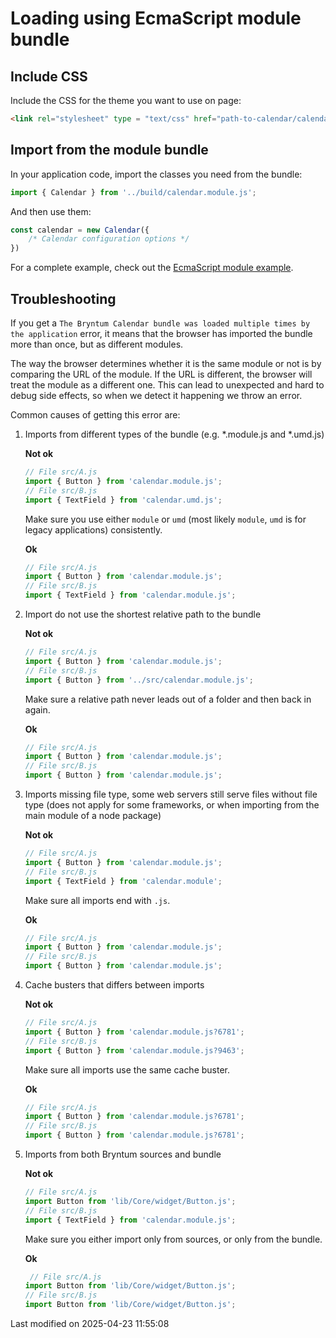 # Loading using EcmaScript module bundle

## Include CSS

Include the CSS for the theme you want to use on page:

```html
<link rel="stylesheet" type = "text/css" href="path-to-calendar/calendar.[theme].css" data-bryntum-theme>
```

## Import from the module bundle

In your application code, import the classes you need from the bundle:

```javascript
import { Calendar } from '../build/calendar.module.js';
```

And then use them:

```javascript
const calendar = new Calendar({
    /* Calendar configuration options */
})
```

For a complete example, check out the <a href="../examples/esmodule/" target="_blank">EcmaScript module example</a>.

## Troubleshooting

If you get a `The Bryntum Calendar bundle was loaded multiple times by the application` error, it means that
the browser has imported the bundle more than once, but as different modules. 

The way the browser determines whether it is the same module or not is by comparing the URL of the module. If the URL is 
different, the browser will treat the module as a different one. This can lead to unexpected and hard to debug side
effects, so when we detect it happening we throw an error.

Common causes of getting this error are:

1. Imports from different types of the bundle (e.g. *.module.js and *.umd.js)

   **Not ok**

   ```javascript
   // File src/A.js
   import { Button } from 'calendar.module.js';
   // File src/B.js
   import { TextField } from 'calendar.umd.js';
   ```

   Make sure you use either `module` or `umd` (most likely `module`, `umd` is for legacy applications) consistently.

   **Ok**

   ```javascript
   // File src/A.js
   import { Button } from 'calendar.module.js';
   // File src/B.js
   import { TextField } from 'calendar.module.js';
   ```

2. Import do not use the shortest relative path to the bundle

   **Not ok**

   ```javascript
   // File src/A.js
   import { Button } from 'calendar.module.js';
   // File src/B.js
   import { Button } from '../src/calendar.module.js';
   ```

   Make sure a relative path never leads out of a folder and then back in again.

   **Ok**

   ```javascript
   // File src/A.js
   import { Button } from 'calendar.module.js';
   // File src/B.js
   import { Button } from 'calendar.module.js';
   ```

3. Imports missing file type, some web servers still serve files without file type (does not apply for some frameworks, 
   or when importing from the main module of a node package)

   **Not ok**

   ```javascript
   // File src/A.js
   import { Button } from 'calendar.module.js';
   // File src/B.js
   import { TextField } from 'calendar.module';
   ```

   Make sure all imports end with `.js`.

   **Ok**

   ```javascript
   // File src/A.js
   import { Button } from 'calendar.module.js';
   // File src/B.js
   import { Button } from 'calendar.module.js';
   ```

4. Cache busters that differs between imports

   **Not ok**

   ```javascript
   // File src/A.js
   import { Button } from 'calendar.module.js?6781';
   // File src/B.js
   import { Button } from 'calendar.module.js?9463';
   ```

   Make sure all imports use the same cache buster.

   **Ok**

   ```javascript
   // File src/A.js
   import { Button } from 'calendar.module.js?6781';
   // File src/B.js
   import { Button } from 'calendar.module.js?6781';
   ```

5. Imports from both Bryntum sources and bundle

   **Not ok**

   ```javascript
   // File src/A.js
   import Button from 'lib/Core/widget/Button.js';
   // File src/B.js
   import { TextField } from 'calendar.module.js';
   ```

   Make sure you either import only from sources, or only from the bundle.

   **Ok**

   ```javascript
    // File src/A.js
   import Button from 'lib/Core/widget/Button.js';
   // File src/B.js
   import Button from 'lib/Core/widget/Button.js';
   ```


<p class="last-modified">Last modified on 2025-04-23 11:55:08</p>